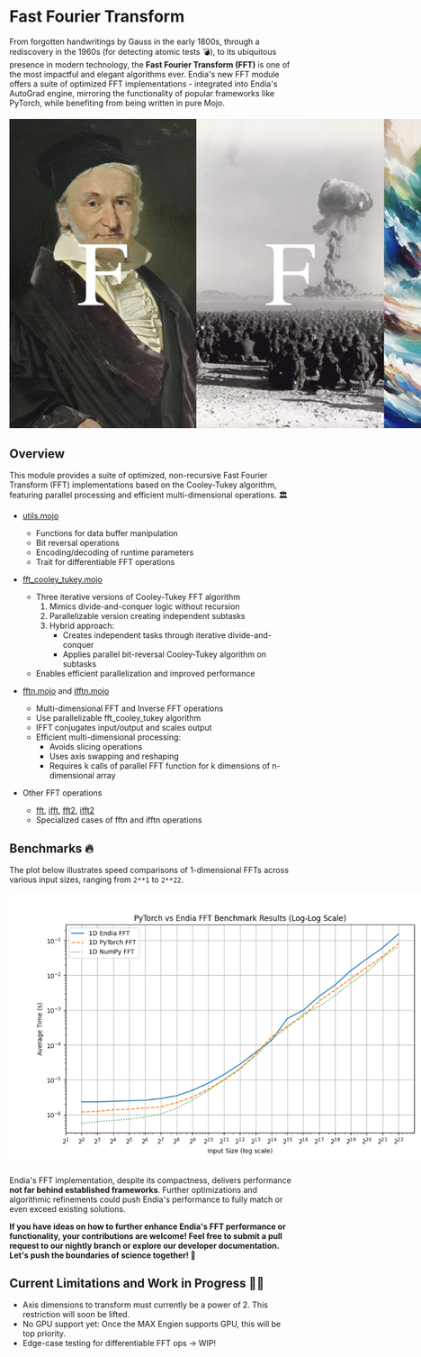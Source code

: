 # Fast Fourier Transform 

From forgotten handwritings by Gauss in the early 1800s, through a rediscovery in the 1960s (for detecting atomic tests 💣), to its ubiquitous presence in modern technology, the **Fast Fourier Transform (FFT)** is one of the most impactful and elegant algorithms ever. Endia's new FFT module offers a suite of optimized FFT implementations - integrated into Endia's AutoGrad engine, mirroring the functionality of popular frameworks like PyTorch, while benefiting from being written in pure Mojo.

#### 

<div align="center">
  <img src="../../../assets/fft_title_image.jpeg" alt="FFT Title Image" style="max-width: 1000px;"/> <!-- style="max-width: 800px;" -->
</div>

## Overview

This module provides a suite of optimized, non-recursive Fast Fourier Transform (FFT) implementations based on the Cooley-Tukey algorithm, featuring parallel processing and efficient multi-dimensional operations. 🏛️

- [utils.mojo](https://github.com/endia-org/Endia/blob/nightly/endia/functional/fft_ops/utils.mojo)
  - Functions for data buffer manipulation
  - Bit reversal operations
  - Encoding/decoding of runtime parameters
  - Trait for differentiable FFT operations

- [fft_cooley_tukey.mojo](https://github.com/endia-org/Endia/blob/nightly/endia/functional/fft_ops/fft_cooley_tukey.mojo)
  - Three iterative versions of Cooley-Tukey FFT algorithm
    1. Mimics divide-and-conquer logic without recursion
    2. Parallelizable version creating independent subtasks
    3. Hybrid approach:
       - Creates independent tasks through iterative divide-and-conquer
       - Applies parallel bit-reversal Cooley-Tukey algorithm on subtasks
  - Enables efficient parallelization and improved performance

- [fftn.mojo](https://github.com/endia-org/Endia/blob/nightly/endia/functional/fft_ops/fftn_op.mojo) and [ifftn.mojo](https://github.com/endia-org/Endia/blob/nightly/endia/functional/fft_ops/ifftn_op.mojo)
  - Multi-dimensional FFT and Inverse FFT operations
  - Use parallelizable fft_cooley_tukey algorithm
  - IFFT conjugates input/output and scales output
  - Efficient multi-dimensional processing:
    - Avoids slicing operations
    - Uses axis swapping and reshaping
    - Requires k calls of parallel FFT function for k dimensions of n-dimensional array

- Other FFT operations
  - [fft](https://github.com/endia-org/Endia/blob/nightly/endia/functional/fft_ops/fft_op.mojo), [ifft](https://github.com/endia-org/Endia/blob/nightly/endia/functional/fft_ops/ifft_op.mojo), [fft2](https://github.com/endia-org/Endia/blob/nightly/endia/functional/fft_ops/fft2_op.mojo), [ifft2](https://github.com/endia-org/Endia/blob/nightly/endia/functional/fft_ops/ifft2_op.mojo)
  - Specialized cases of fftn and ifftn operations


## Benchmarks 🔥

The plot below illustrates speed comparisons of 1-dimensional FFTs across various input sizes, ranging from `2**1` to `2**22`.

<div align="center">
  <img src="../../../assets/Endia_vs_PyTorch_FFT_Benchmark.png" alt="Endia_vs_PyTorch_FFT_Benchmark Image" style="max-width: 800px;"/> 
</div>

#### 

Endia's FFT implementation, despite its compactness, delivers performance **not far behind established frameworks**. Further optimizations and algorithmic refinements could push Endia's performance to fully match or even exceed existing solutions.

**If you have ideas on how to further enhance Endia's FFT performance or functionality, your contributions are welcome! Feel free to submit a pull request to our nightly branch or explore our developer documentation. Let's push the boundaries of science together! 🚀**

## Current Limitations and Work in Progress 👷‍♀️

- Axis dimensions to transform must currently be a power of 2. This restriction will soon be lifted.
- No GPU support yet: Once the MAX Engien supports GPU, this will be top priority.
- Edge-case testing for differentiable FFT ops -> WIP!
